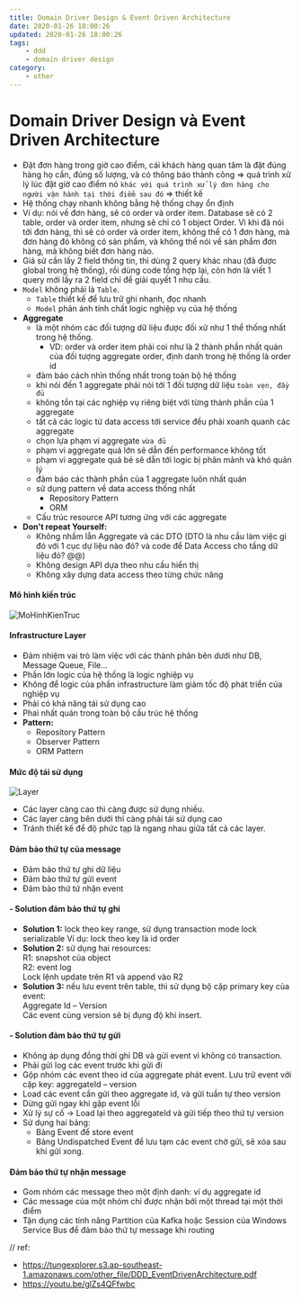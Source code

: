 ```yaml
---
title: Domain Driver Design & Event Driven Architecture
date: 2020-01-26 18:00:26
updated: 2020-01-26 18:00:26
tags:
    - ddd
    - domain driver design
category: 
    - other
---
```

# Domain Driver Design và Event Driven Architecture
- Đặt đơn hàng trong giờ cao điểm, cái khách hàng quan tâm là đặt đúng hàng họ cần, đúng số lượng, và có thông báo thành công => quá trình xử lý lúc đặt giờ cao điểm nó `khác với quá trình xử lý đơn hàng cho người vận hành tại thời điểm sau đó` => thiết kế
- Hệ thống chạy nhanh không bằng hệ thống chạy ổn định 
- Ví dụ: nói về đơn hàng, sẽ có order và order item. Database sẽ có 2 table, order và order item, nhưng sẽ chỉ có 1 object Order. Vì khi đã nói tới đơn hàng, thì sẽ có order và order item, không thể có 1 đơn hàng, mà đơn hàng đó không có sản phẩm, và không thể nói về sản phẩm đơn hàng, mà không biết đơn hàng nào.  
- Giả sử cần lấy 2 field thông tin, thì dùng 2 query khác nhau (đã được global trong hệ thống), rồi dùng code tổng hợp lại, còn hơn là viết 1 query mới lấy ra 2 field chỉ để giải quyết 1 nhu cầu.
- `Model` không phải là `Table`. 
    - `Table` thiết kế để lưu trữ ghi nhanh, đọc nhanh
    - `Model` phản ánh tính chất logic nghiệp vụ của hệ thống
- **Aggregate** 
    - là một nhóm các đối tượng dữ liệu được đối xử như 1 thể thống nhất trong hệ thống. 
        - VD: order và order item  phải coi như là 2 thành phần nhất quán của đối tượng aggregate order, định danh trong hệ thống là order id
    - đảm báo cách nhìn thống nhất trong toàn bộ hệ thống
    - khi nói đến 1 aggregate phải nói tới 1 đối tượng dữ liệu ` toàn vẹn, đầy đủ `
    - không tồn tại các nghiệp vụ riêng biệt với từng thành phần của 1 aggregate
    - tất cả các logic từ data access tới service đều phải xoanh quanh các aggregate
    - chọn lựa phạm vi aggregate `vừa đủ`
    - phạm vi aggregate quá lớn sẽ dẫn đến performance không tốt
    - phạm vi aggregate quá bé sẽ dẫn tới logic bị phân mảnh và khó quản lý
    - đảm báo các thành phần của 1 aggregate luôn nhất quán  
    - sử dụng pattern về data access thống nhất
        - Repository Pattern
        - ORM
    - Cấu trúc resource API tương ứng với các aggregate
- **Don't repeat Yourself:**
    - Không nhầm lẫn Aggregate và các DTO  (DTO là nhu cầu làm việc gì đó với 1 cục dự liệu nào đó? và code để Data Access cho tầng dữ liệu đó? @@)
    - Không design API dựa theo nhu cầu hiển thị
    - Không xây dựng data access theo từng chức năng


#### Mô hình kiến trúc
![MoHinhKienTruc](https://tungexplorer.s3.ap-southeast-1.amazonaws.com/java/ddd/MoHinhKienTruc.JPG)


#### Infrastructure Layer
- Đảm nhiệm vai trò làm việc với các thành phân bên dưới như DB,
    Message Queue, File...
- Phần lớn logic của hệ thống là logic nghiệp vụ
- Không để logic của phần infrastructure làm giảm tốc độ phát triển
    của nghiệp vụ
- Phải có khả năng tái sử dụng cao
- Phai nhất quán trong toàn bộ cấu trúc hệ thống
- **Pattern:**
    - Repository Pattern
    - Observer Pattern
    - ORM Pattern

#### Mức độ tái sử dụng
![Layer](https://tungexplorer.s3.ap-southeast-1.amazonaws.com/java/ddd/layer.JPG)
- Các layer càng cao thì càng được sử dụng nhiều.
- Các layer càng bên dưới thì càng phải tái sử dụng cao
- Tránh thiết kế để độ phức tạp là ngang nhau giữa tất cả các layer.

#### Đảm bảo thứ tự của message
- Đảm bảo thứ tự ghi dữ liệu
- Đảm bảo thứ tự gửi event
- Đảm bảo thứ tứ nhận event

#### - Solution đảm bảo thứ tự ghi       
- **Solution 1:** lock theo key range, sử dụng transaction mode lock
serializable
Ví dụ: lock theo key là id order    
- **Solution 2:** sử dụng hai resources:    
        R1: snapshot của object     
        R2: event log   
        Lock lệnh update trên R1 và append vào R2   
- **Solution 3:** nếu lưu event trên table, thì sử dụng bộ cặp primary key
của event:          
Aggregate Id – Version      
Các event cùng version sẽ bị đụng độ khi insert.

#### - Solution đảm bảo thứ tự gửi
- Không áp dụng đồng thời ghi DB và gửi event vì không có transaction.
- Phải gửi log các event trước khi gửi đi
- Gộp nhóm các event theo id của aggregate phát event. Lưu trữ event với
    cặp key: aggregateId – version
- Load các event cần gửi theo aggregate id, và gửi tuần tự theo version
- Dừng gửi ngay khi gặp event lỗi
- Xử lý sự cố -> Load lại theo aggregateId và gửi tiếp theo thứ tự version
- Sử dụng hai bảng:
    - Bảng Event để store event
    - Bảng Undispatched Event để lưu tạm các event chờ gửi, sẽ xóa sau khi gửi xong.

#### Đảm bảo thứ tự nhận message

- Gom nhóm các message theo một định danh: ví dụ aggregate id
- Các message của một nhóm chỉ được nhận bởi một thread tại một
    thời điểm
- Tận dụng các tính năng Partition của Kafka hoặc Session của Windows
    Service Bus để đảm bảo thứ tự message khi routing

// ref:     
- https://tungexplorer.s3.ap-southeast-1.amazonaws.com/other_file/DDD_EventDrivenArchitecture.pdf
- https://youtu.be/glZs4QFfwbc
